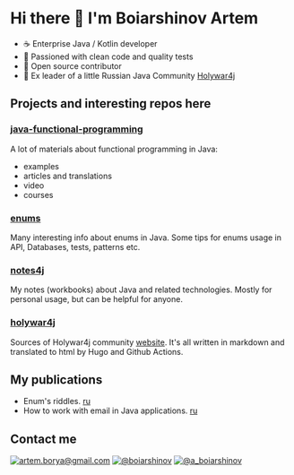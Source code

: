 # Hi there 👋 I'm Boiarshinov Artem

- ☕ Enterprise Java / Kotlin developer
- 🦀 Passioned with clean code and quality tests
- 🐙 Open source contributor
- 👹 Ex leader of a little Russian Java Community [Holywar4j][holywar4j-site]

## Projects and interesting repos here

### [java-functional-programming](https://github.com/Boiarshinov/java-functional-programming)

A lot of materials about functional programming in Java:
- examples
- articles and translations
- video
- courses

### [enums](https://github.com/Boiarshinov/enums)

Many interesting info about enums in Java. 
Some tips for enums usage in API, Databases, tests, patterns etc.

### [notes4j](https://github.com/Boiarshinov/notes4j)

My notes (workbooks) about Java and related technologies.
Mostly for personal usage, but can be helpful for anyone.

### [holywar4j](https://github.com/Boiarshinov/holywar4j)

Sources of Holywar4j community [website][holywar4j-site].
It's all written in markdown and translated to html by Hugo and Github Actions.


## My publications

- Enum's riddles. [ru](https://habr.com/ru/post/575208/)
- How to work with email in Java applications. [ru](https://habr.com/ru/post/526162/)


## Contact me

[![artem.borya@gmail.com](https://img.shields.io/badge/artem.borya@gmail.com-orange?style=for-the-badge&logo=mail.ru)](mailto:artem.borya@gmail.com) [![@boiarshinov](https://img.shields.io/badge/@boiarshinov-informational?&style=for-the-badge&logo=telegram)](https://t.me/boiarshinov) [![@a_boiarshinov](https://img.shields.io/badge/@a_boiarshinov-white?&style=for-the-badge&logo=twitter)](https://twitter.com/a_boiarshinov)


[holywar4j-site]: https://boiarshinov.github.io/holywar4j/
